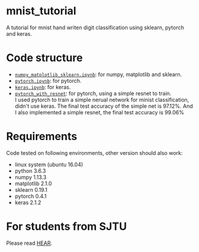 # mnist_tutorial
A tutorial for mnist hand writen digit classification using sklearn, pytorch and keras.

# Code structure
* [`numpy_matplotlib_sklearn.ipynb`](numpy_matplotlib_sklearn.ipynb): for numpy, matplotlib and sklearn.
* [`pytorch.ipynb`](pytorch.ipynb): for pytorch.
* [`keras.ipynb`](keras.ipynb): for keras.  
* [`pytorch_with_resnet`](pytorch_with_resnet.ipynb):  for pytorch, using a simple resnet to train.  
I used pytorch to train a simple nerual network for minist classification, didn't use keras. The final test
accuracy of the simple net is 97.12%. And I also implemented a simple resnet, the final test accuracy is 99.06%

# Requirements
Code tested on following environments, other version should also work:
* linux system (ubuntu 16.04) 
* python 3.6.3
* numpy 1.13.3
* matplotlib 2.1.0
* sklearn 0.19.1
* pytorch 0.4.1
* keras 2.1.2

# For students from SJTU
Please read [HEAR](EE369.md).
